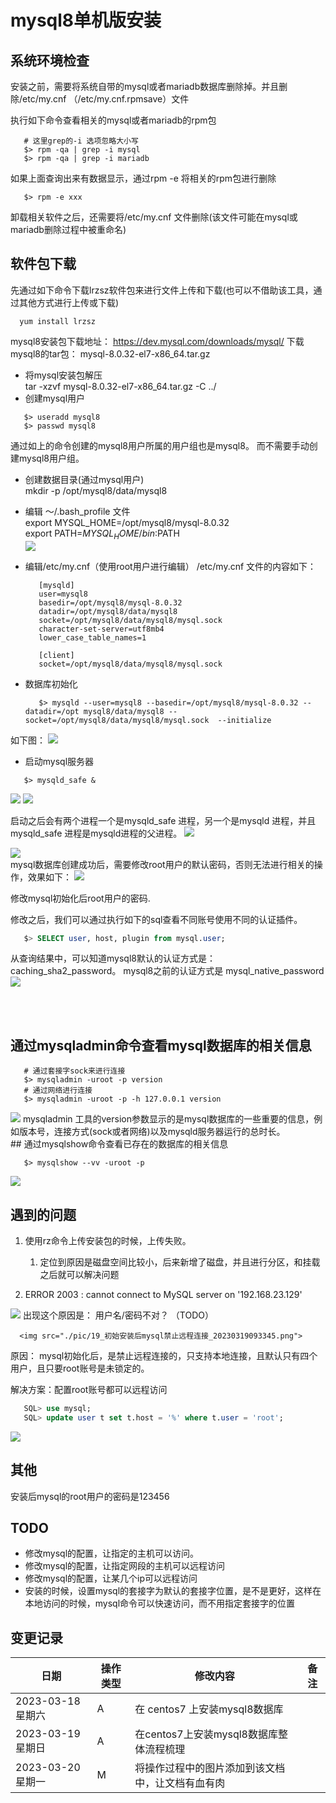 # mysql8单机版安装


## 系统环境检查
安装之前，需要将系统自带的mysql或者mariadb数据库删除掉。并且删除/etc/my.cnf （/etc/my.cnf.rpmsave）文件

执行如下命令查看相关的mysql或者mariadb的rpm包
```shell
   # 这里grep的-i 选项忽略大小写
   $> rpm -qa | grep -i mysql
   $> rpm -qa | grep -i mariadb 
```
如果上面查询出来有数据显示，通过rpm -e 将相关的rpm包进行删除
```shell
   $> rpm -e xxx 
```

卸载相关软件之后，还需要将/etc/my.cnf 文件删除(该文件可能在mysql或mariadb删除过程中被重命名)


## 软件包下载
先通过如下命令下载lrzsz软件包来进行文件上传和下载(也可以不借助该工具，通过其他方式进行上传或下载)

```shell
  yum install lrzsz 
```
mysql8安装包下载地址：    https://dev.mysql.com/downloads/mysql/
下载mysql8的tar包： mysql-8.0.32-el7-x86_64.tar.gz
*  将mysql安装包解压   
      tar -xzvf mysql-8.0.32-el7-x86_64.tar.gz -C ../
*  创建mysql用户
```shell
   $> useradd mysql8
   $> passwd mysql8
```
   通过如上的命令创建的mysql8用户所属的用户组也是mysql8。 而不需要手动创建mysql8用户组。 

* 创建数据目录(通过mysql用户)  
  mkdir -p /opt/mysql8/data/mysql8 

* 编辑 ～/.bash_profile 文件  
   export MYSQL_HOME=/opt/mysql8/mysql-8.0.32  
   export PATH=$MYSQL_HOME/bin:$PATH  
   <img src="./pic/10_mysql8安装之环境变量配置_20230318214324.png">

* 编辑/etc/my.cnf（使用root用户进行编辑）
   /etc/my.cnf 文件的内容如下：
   ```text
      [mysqld]
      user=mysql8
      basedir=/opt/mysql8/mysql-8.0.32
      datadir=/opt/mysql8/data/mysql8
      socket=/opt/mysql8/data/mysql8/mysql.sock
      character-set-server=utf8mb4
      lower_case_table_names=1

      [client]
      socket=/opt/mysql8/data/mysql8/mysql.sock
   ```
* 数据库初始化 
   ```shell
      $> mysqld --user=mysql8 --basedir=/opt/mysql8/mysql-8.0.32 --datadir=/opt mysql8/data/mysql8 --socket=/opt/mysql8/data/mysql8/mysql.sock  --initialize
   ```
如下图：
<img src="./pic/13_mysql数据库初始化_20230318222250.png">


* 启动mysql服务器
```shell
   $> mysqld_safe & 
```
   <img src="./pic/14_mysql单实例数据库的启动_20230318223534.png">
   <img src="./pic/14_mysqld_safe命令启动mysql数据库_20230318223718.png">

   启动之后会有两个进程一个是mysqld_safe 进程，另一个是mysqld 进程，并且
   mysqld_safe 进程是mysqld进程的父进程。 
   <img src="./pic/23_mysqld_safe启动mysql后进程情况_20230319094926.png">

   <img src="./pic/24_mysqld_safe和mysqld进程之间的关系_20230319095351.png">

<br/>
mysql数据库创建成功后，需要修改root用户的默认密码，否则无法进行相关的操作，效果如下： 
<img src="./pic/15_未修改mysql的root用户之前不能执行sql命令_20230318223337.png">


修改mysql初始化后root用户的密码.

修改之后，我们可以通过执行如下的sql查看不同账号使用不同的认证插件。
```SQL
   $> SELECT user, host, plugin from mysql.user;
```
从查询结果中，可以知道mysql8默认的认证方式是：caching_sha2_password。 mysql8之前的认证方式是 mysql_native_password
<img src="./pic/21_mysql8的默认认证方式_20230319093618.png">



<br/><br/>
## 通过mysqladmin命令查看mysql数据库的相关信息
```shell
   # 通过套接字sock来进行连接
   $> mysqladmin -uroot -p version  
   # 通过网络进行连接
   $> mysqladmin -uroot -p -h 127.0.0.1 version 
```
<img src="./pic/16_mysqladmin检查mysql服务_20230318231020.png">
mysqladmin 工具的version参数显示的是mysql数据库的一些重要的信息，例如版本号，连接方式(sock或者网络)以及mysqld服务器运行的总时长。 


<br/>
## 通过mysqlshow命令查看已存在的数据库的相关信息  

```shell
   $> mysqlshow --vv -uroot -p  
```
<img src="./pic/17_mysqlshow查看已经存在的数据库_20230318231218.png">




## 遇到的问题
1. 使用rz命令上传安装包的时候，上传失败。
   1. 定位到原因是磁盘空间比较小，后来新增了磁盘，并且进行分区，和挂载之后就可以解决问题

2.  ERROR 2003 : cannot connect to MySQL server on '192.168.23.129'
   <img src="./pic/18_mysql8远程连接mysql数据库报错_20230319093225.png">
   出现这个原因是： 用户名/密码不对？ （TODO）

      <img src="./pic/19_初始安装后mysql禁止远程连接_20230319093345.png">
   原因： mysql初始化后，是禁止远程连接的，只支持本地连接，且默认只有四个用户，且只要root账号是未锁定的。 

   解决方案：配置root账号都可以远程访问
   ```sql
      SQL> use mysql;
      SQL> update user t set t.host = '%' where t.user = 'root';
   ```
   <img src="./pic/22_修改mysql的配置让所有主机都可以远程访问_20230319093914.png">



## 其他
安装后mysql的root用户的密码是123456


## TODO
* 修改mysql的配置，让指定的主机可以访问。
* 修改mysql的配置，让指定网段的主机可以远程访问
* 修改mysql的配置，让某几个ip可以远程访问
* 安装的时候，设置mysql的套接字为默认的套接字位置，是不是更好，这样在本地访问的时候，mysql命令可以快速访问，而不用指定套接字的位置



## 变更记录

| 日期              | 操作类型 | 修改内容                                               | 备注 |
| ----------------- | -------- | ------------------------------------------------------ | ---- |
| 2023-03-18 星期六 | A        | 在 centos7 上安装mysql8数据库                   |      |
| 2023-03-19 星期日 | A        | 在centos7上安装mysql8数据库整体流程梳理                   |      |
| 2023-03-20 星期一 | M        | 将操作过程中的图片添加到该文档中，让文档有血有肉                   |      |
